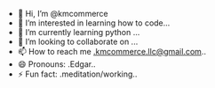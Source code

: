 - 👋 Hi, I’m @kmcommerce
- 👀 I’m interested in learning how to code...
- 🌱 I’m currently learning python ...
- 💞️ I’m looking to collaborate on ...
- 📫 How to reach me .kmcommerce.llc@gmail.com..
- 😄 Pronouns: .Edgar..
- ⚡ Fun fact: .meditation/working..

<!---
kmcommerce/kmcommerce is a ✨ special ✨ repository because its `README.md` (this file) appears on your GitHub profile.
You can click the Preview link to take a look at your changes.
--->
